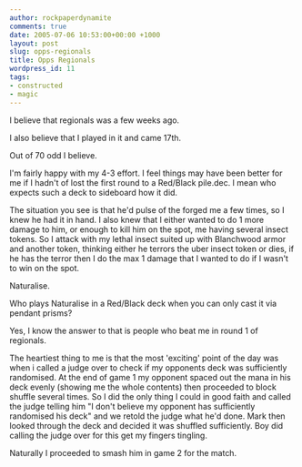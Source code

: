 ```yaml
---
author: rockpaperdynamite
comments: true
date: 2005-07-06 10:53:00+00:00 +1000
layout: post
slug: opps-regionals
title: Opps Regionals
wordpress_id: 11
tags:
- constructed
- magic
---
```


I believe that regionals was a few weeks ago.

I also believe that I played in it and came 17th.

Out of 70 odd I believe.

I'm fairly happy with my 4-3 effort. I feel things may have been better for me if I hadn't of lost the first round to a Red/Black pile.dec. I mean who expects such a deck to sideboard how it did.

The situation you see is that he'd pulse of the forged me a few times, so I knew he had it in hand. I also knew that I either wanted to do 1 more damage to him, or enough to kill him on the spot, me having several insect tokens. So I attack with my lethal insect suited up with Blanchwood armor and another token, thinking either he terrors the uber insect token or dies, if he has the terror then I do the max 1 damage that I wanted to do if I wasn't to win on the spot.

Naturalise.

Who plays Naturalise in a Red/Black deck when you can only cast it via pendant prisms?

Yes, I know the answer to that is people who beat me in round 1 of regionals.

The heartiest thing to me is that the most 'exciting' point of the day was when i called a judge over to check if my opponents deck was sufficiently randomised. At the end of game 1 my opponent spaced out the mana in his deck evenly (showing me the whole contents) then proceeded to block shuffle several times. So I did the only thing I could in good faith and called the judge telling him "I don't believe my opponent has sufficiently randomised his deck" and we retold the judge what he'd done. Mark then looked through the deck and decided it was shuffled sufficiently. Boy did calling the judge over for this get my fingers tingling.

Naturally I proceeded to smash him in game 2 for the match.




